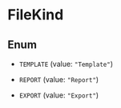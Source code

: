 

# FileKind

## Enum


* `TEMPLATE` (value: `"Template"`)

* `REPORT` (value: `"Report"`)

* `EXPORT` (value: `"Export"`)



